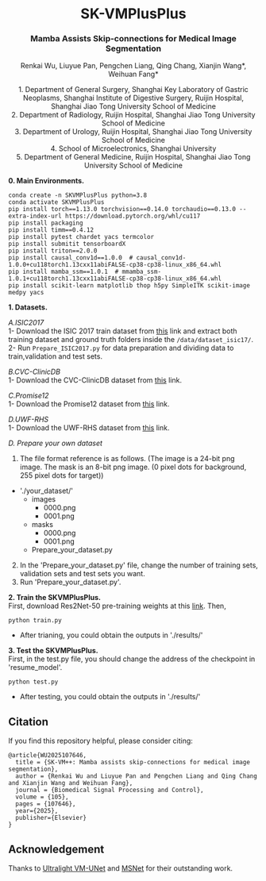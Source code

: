 <p align="center">
  <h1 align="center">SK-VMPlusPlus</h1>
  <h3 align="center">Mamba Assists Skip-connections for Medical Image Segmentation</h3>
  <p align="center">
    Renkai Wu, Liuyue Pan, Pengchen Liang, Qing Chang, Xianjin Wang*, Weihuan Fang*
  </p>
    <p align="center">
      1. Department of General Surgery, Shanghai Key Laboratory of Gastric Neoplasms, Shanghai Institute of Digestive Surgery, Ruijin Hospital, Shanghai Jiao Tong University School of Medicine</br>
      2. Department of Radiology, Ruijin Hospital, Shanghai Jiao Tong University School of Medicine</br>
      3. Department of Urology, Ruijin Hospital, Shanghai Jiao Tong University School of Medicine</br>
      4. School of Microelectronics, Shanghai University</br>
      5. Department of General Medicine, Ruijin Hospital, Shanghai Jiao Tong University School of Medicine</br>
  </p>
</p>

**0. Main Environments.** </br>
```
conda create -n SKVMPlusPlus python=3.8
conda activate SKVMPlusPlus
pip install torch==1.13.0 torchvision==0.14.0 torchaudio==0.13.0 --extra-index-url https://download.pytorch.org/whl/cu117
pip install packaging
pip install timm==0.4.12
pip install pytest chardet yacs termcolor
pip install submitit tensorboardX
pip install triton==2.0.0
pip install causal_conv1d==1.0.0  # causal_conv1d-1.0.0+cu118torch1.13cxx11abiFALSE-cp38-cp38-linux_x86_64.whl
pip install mamba_ssm==1.0.1  # mmamba_ssm-1.0.1+cu118torch1.13cxx11abiFALSE-cp38-cp38-linux_x86_64.whl
pip install scikit-learn matplotlib thop h5py SimpleITK scikit-image medpy yacs
```

**1. Datasets.**

*A.ISIC2017* </br>
1- Download the ISIC 2017 train dataset from [this](https://challenge.isic-archive.com/data) link and extract both training dataset and ground truth folders inside the `/data/dataset_isic17/`. </br>
2- Run `Prepare_ISIC2017.py` for data preparation and dividing data to train,validation and test sets. </br>

*B.CVC-ClinicDB* </br>
1- Download the CVC-ClinicDB dataset from [this](https://polyp.grand-challenge.org/CVCClinicDB/) link. </br>

*C.Promise12* </br>
1- Download the Promise12 dataset from [this](https://promise12.grand-challenge.org/) link. </br>

*D.UWF-RHS* </br>
1- Download the UWF-RHS dataset from [this](https://github.com/wurenkai/UWF-RHS-Dataset-and-MASNet) link. </br>

*D. Prepare your own dataset* </br>
1. The file format reference is as follows. (The image is a 24-bit png image. The mask is an 8-bit png image. (0 pixel dots for background, 255 pixel dots for target))
- './your_dataset/'
  - images
    - 0000.png
    - 0001.png
  - masks
    - 0000.png
    - 0001.png
  - Prepare_your_dataset.py
2. In the 'Prepare_your_dataset.py' file, change the number of training sets, validation sets and test sets you want.</br>
3. Run 'Prepare_your_dataset.py'. </br>

**2. Train the SKVMPlusPlus.** </br>
First, download Res2Net-50 pre-training weights at this [link](https://shanghuagao.oss-cn-beijing.aliyuncs.com/res2net/res2net50_v1b_26w_4s-3cf99910.pth). Then,
```
python train.py
```
- After trianing, you could obtain the outputs in './results/' </br>

**3. Test the SKVMPlusPlus.**  
First, in the test.py file, you should change the address of the checkpoint in 'resume_model'.
```
python test.py
```
- After testing, you could obtain the outputs in './results/' </br>


## Citation
If you find this repository helpful, please consider citing: </br>
```
@article{WU2025107646,
  title = {SK-VM++: Mamba assists skip-connections for medical image segmentation},
  author = {Renkai Wu and Liuyue Pan and Pengchen Liang and Qing Chang and Xianjin Wang and Weihuan Fang},
  journal = {Biomedical Signal Processing and Control},
  volume = {105},
  pages = {107646},
  year={2025},
  publisher={Elsevier}
}
```
## Acknowledgement
Thanks to [Ultralight VM-UNet](https://github.com/wurenkai/UltraLight-VM-UNet) and [MSNet](https://github.com/Xiaoqi-Zhao-DLUT/MSNet-M2SNet) for their outstanding work.

